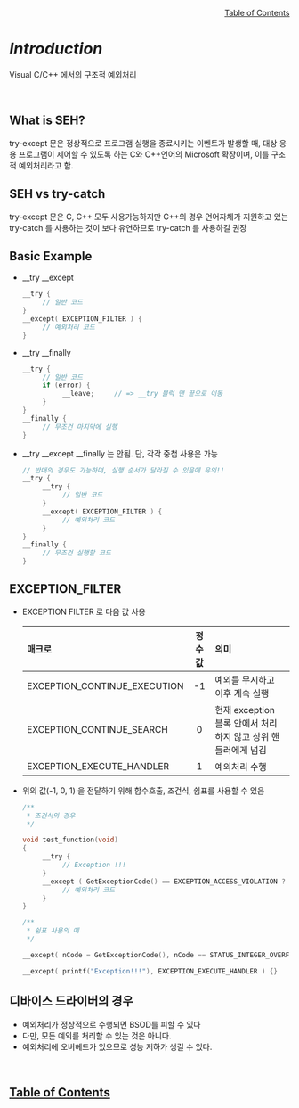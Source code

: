 <p align="right"><a href="https://doexercise.github.io">Table of Contents</a></p>  

# ***Introduction***
Visual C/C++ 에서의 구조적 예외처리

<br />

## What is SEH?
try-except 문은 정상적으로 프로그램 실행을 종료시키는 이벤트가 발생할 때, 대상 응용 프로그램이 제어할 수 있도록 하는 C와 C++언어의 Microsoft 확장이며, 이를 구조적 예외처리라고 함.

## SEH vs try-catch  
try-except 문은 C, C++ 모두 사용가능하지만 C++의 경우 언어자체가 지원하고 있는 try-catch 를 사용하는 것이 보다 유연하므로 try-catch 를 사용하길 권장  

## Basic Example
* __try __except  
	```C
	__try {
	     // 일반 코드
	}
	__except( EXCEPTION_FILTER ) {
	     // 예외처리 코드
	}
	```

* __try __finally  
	```C
	__try {
	     // 일반 코드
	     if (error) {
	          __leave;     // => __try 블럭 맨 끝으로 이동
	     }
	}
	__finally {
	     // 무조건 마지막에 실행
	}
	```

* __try __except __finally 는 안됨. 단, 각각 중첩 사용은 가능
	```C
	// 반대의 경우도 가능하며, 실행 순서가 달라질 수 있음에 유의!!
	__try {
	     __try {
	          // 일반 코드
	     }
	     __except( EXCEPTION_FILTER ) {
	          // 예외처리 코드
	     }
	}
	__finally {
	     // 무조건 실행할 코드
	}
	```

## EXCEPTION_FILTER  
* EXCEPTION FILTER 로 다음 값 사용  

	| 매크로 | 정수값 | 의미 |
	|:---|:---:|:---|
	| EXCEPTION_CONTINUE_EXECUTION | -1 | 예외를 무시하고 이후 계속 실행 |
	| EXCEPTION_CONTINUE_SEARCH | 0 | 현재 exception 블록 안에서 처리하지 않고 상위 핸들러에게 넘김 |
	| EXCEPTION_EXECUTE_HANDLER | 1 | 예외처리 수행 |

* 위의 값(-1, 0, 1) 을 전달하기 위해 함수호출, 조건식, 쉼표를 사용할 수 있음
	```C
	/**
	 * 조건식의 경우
	 */

	void test_function(void)
	{
	     __try {
	          // Exception !!!
	     }
	     __except ( GetExceptionCode() == EXCEPTION_ACCESS_VIOLATION ? EXCEPTION_EXECUTE_HANDLER 	: EXCEPTION_CONTINUE_SEARCH ) {
	          // 예외처리 코드
	     }
	}

	/**
	 * 쉼표 사용의 예
	 */

	__except( nCode = GetExceptionCode(), nCode == STATUS_INTEGER_OVERFLOW ) {} // 뒷 문장의 	조건식 판별하여 0 또는 1 반환

	__except( printf("Exception!!!"), EXCEPTION_EXECUTE_HANDLER ) {}
	```

## 디바이스 드라이버의 경우
* 예외처리가 정상적으로 수행되면 BSOD를 피할 수 있다
* 다만, 모든 예외를 처리할 수 있는 것은 아니다.
* 예외처리에 오버헤드가 있으므로 성능 저하가 생길 수 있다.

<br />

## [**Table of Contents**](../README.md)

